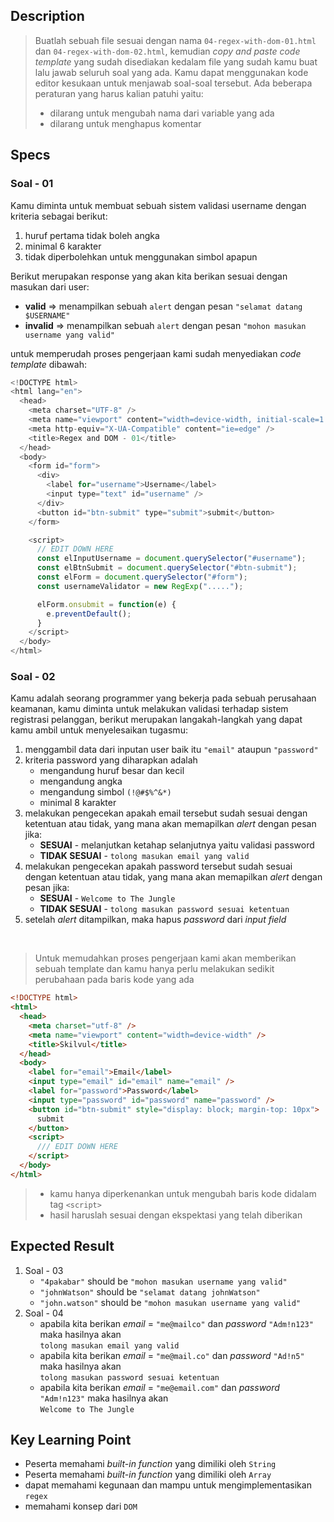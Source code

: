 ## Description
> Buatlah sebuah file sesuai dengan nama `04-regex-with-dom-01.html` dan  `04-regex-with-dom-02.html`, kemudian *copy and paste code template* yang sudah disediakan kedalam file yang sudah kamu buat lalu jawab seluruh soal yang ada. Kamu dapat menggunakan kode editor kesukaan untuk menjawab soal-soal tersebut. Ada beberapa peraturan yang harus kalian patuhi yaitu:
> - dilarang untuk mengubah nama dari variable yang ada
> - dilarang untuk menghapus komentar

## Specs

### Soal - 01
Kamu diminta untuk membuat sebuah sistem validasi username dengan kriteria sebagai berikut:
1. huruf pertama tidak boleh angka
2. minimal 6 karakter
3. tidak diperbolehkan untuk menggunakan simbol apapun

Berikut merupakan response yang akan kita berikan sesuai dengan masukan dari user:
- **valid** => menampilkan sebuah `alert` dengan pesan `"selamat datang $USERNAME"`
- **invalid** => menampilkan sebuah `alert` dengan pesan `"mohon masukan username yang valid"`

untuk memperudah proses pengerjaan kami sudah menyediakan *code template* dibawah:
```Javascript
<!DOCTYPE html>
<html lang="en">
  <head>
    <meta charset="UTF-8" />
    <meta name="viewport" content="width=device-width, initial-scale=1.0" />
    <meta http-equiv="X-UA-Compatible" content="ie=edge" />
    <title>Regex and DOM - 01</title>
  </head>
  <body>
    <form id="form">
      <div>
        <label for="username">Username</label>
        <input type="text" id="username" />
      </div>
      <button id="btn-submit" type="submit">submit</button>
    </form>

    <script>
      // EDIT DOWN HERE
      const elInputUsername = document.querySelector("#username");
      const elBtnSubmit = document.querySelector("#btn-submit");
      const elForm = document.querySelector("#form");
      const usernameValidator = new RegExp(".....");

      elForm.onsubmit = function(e) {
        e.preventDefault();
      }
    </script>
  </body>
</html>
```

### Soal - 02
Kamu adalah seorang programmer yang bekerja pada sebuah perusahaan keamanan, kamu diminta untuk melakukan validasi terhadap sistem registrasi pelanggan, berikut merupakan langakah-langkah yang dapat kamu ambil untuk menyelesaikan tugasmu:

1. menggambil data dari inputan user baik itu `"email"` ataupun `"password"`
3. kriteria password yang diharapkan adalah
   - mengandung huruf besar dan kecil
   - mengandung angka
   - mengandung simbol `(!@#$%^&*)`
   - minimal 8 karakter
4. melakukan pengecekan apakah email tersebut sudah sesuai dengan ketentuan atau tidak, yang mana akan memapilkan *alert* dengan pesan jika:
    - **SESUAI** - melanjutkan ketahap selanjutnya yaitu validasi password
    - **TIDAK SESUAI** - `tolong masukan email yang valid`
5. melakukan pengecekan apakah password tersebut sudah sesuai dengan ketentuan atau tidak, yang mana akan memapilkan *alert* dengan pesan jika:
    - **SESUAI** - `Welcome to The Jungle`
    - **TIDAK SESUAI** - `tolong masukan password sesuai ketentuan`
6. setelah *alert* ditampilkan, maka hapus *password* dari *input field*
<br>

> Untuk memudahkan proses pengerjaan kami akan memberikan sebuah template dan kamu hanya perlu melakukan sedikit perubahaan pada baris kode yang ada

```HTML
<!DOCTYPE html>
<html>
  <head>
    <meta charset="utf-8" />
    <meta name="viewport" content="width=device-width" />
    <title>Skilvul</title>
  </head>
  <body>
    <label for="email">Email</label>
    <input type="email" id="email" name="email" />
    <label for="password">Password</label>
    <input type="password" id="password" name="password" />
    <button id="btn-submit" style="display: block; margin-top: 10px">
      submit
    </button>
    <script>
      /// EDIT DOWN HERE
    </script>
  </body>
</html>
```

> - kamu hanya diperkenankan untuk mengubah baris kode didalam tag `<script>`
> - hasil haruslah sesuai dengan ekspektasi yang telah diberikan

## Expected Result
1. Soal - 03
   - `"4pakabar"` should be `"mohon masukan username yang valid"`
   - `"johnWatson"` should be `"selamat datang johnWatson"`
   - `"john.watson"` should be `"mohon masukan username yang valid"`
2. Soal - 04
   - apabila kita berikan *email* = `"me@mailco"` dan *password* `"Adm!n123"` maka hasilnya akan<br>`tolong masukan email yang valid`
   - apabila kita berikan *email* = `"me@mail.co"` dan *password* `"Ad!n5"` maka hasilnya akan<br>`tolong masukan password sesuai ketentuan`
   - apabila kita berikan *email* = `"me@email.com"` dan *password* `"Adm!n123"` maka hasilnya akan<br>`Welcome to The Jungle`

## Key Learning Point
- Peserta memahami *built-in function* yang dimiliki oleh `String`
- Peserta memahami *built-in function* yang dimiliki oleh `Array`
- dapat memahami kegunaan dan mampu untuk mengimplementasikan `regex`
- memahami konsep dari `DOM`